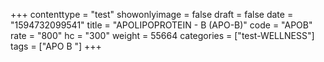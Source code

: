 +++
contenttype = "test"
showonlyimage = false
draft = false
date = "1594732099541"
title = "APOLIPOPROTEIN - B (APO-B)"
code = "APOB"
rate = "800"
hc = "300"
weight = 55664
categories = ["test-WELLNESS"]
tags = ["APO B "]
+++


